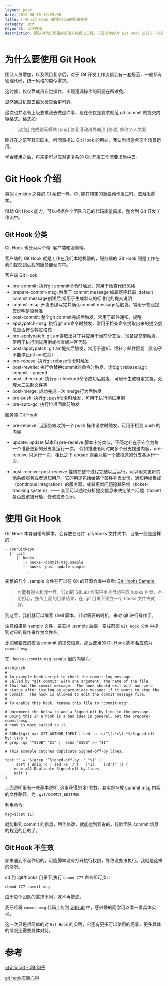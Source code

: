 ```yaml
---
layout: post
date: 2019-08-10 13:25:00
title: 利用 Git Hook 做团队代码的质量管理
category: 技术
keywords: 工程效率
description: 团队对代码质量的规范开始提上日程，于是简单的对 Git Hook 进行了一次实践
---
```



# 为什么要使用 Git Hook 

团队人员增加，以及项目复杂后，对于 Git 开发工作流都会有一套规范，一般都有管理代码，统一风格的类似需求。

这时候，仅仅靠成员自觉操作，出现遗漏操作的问题在所难免。

显然通过机器去每次检查会更可靠。

这次也并没有上级要求我去做这件事，现在仅仅是要求规范 git commit 的提交内容格式。格式如: 

>[功能] 完成聊天模块 
>[bug] 修复滑动越界崩溃 
>[修改] 修改个人文案


刚好在之前写其它脚本，听同事提过 Git Hook 的用处，我认为很适合这个场景运用。

学会使用之后，将来更可以应对更复杂的 Git 开发工作流要求当中去。


# Git Hook 介绍

类似 Jenkins 之类的 CI 系统一样，Git 能在特定的重要动作发生时，去触发脚本。

借助 Git Hook 能力，可以根据各个团队自己的代码质量需求，整合到 Git 开发工作流中。


## Git Hook 分类

Git Hook 也分为两个端: 客户端和服务端。

客户端的 Git Hook 就是工作在我们本地机器的，服务端的 Git Hook 则是工作在我们提交到远程的服务器仓库中。

客户端 Git Hook:

- pre-commit: 执行git commit命令时触发，常用于检查代码风格
- prepare-commit-msg: 触发于 commit message 编辑器呼起前 ,default commit message创建后,常用于生成默认的标准化的提交说明
- commit-msg: 开发者编写完并确认commit message后触发，常用于校验提交说明是否标准
- post-commit: 整个git commit完成后触发，常用于邮件通知、提醒
- applypatch-msg: 执行git am命令时触发，常用于检查命令提取出来的提交信息是否符合特定格式
- pre-applypatch: git am提取出补丁并应用于当前分支后，准备提交前触发，常用于执行测试用例或检查缓冲区代码
- post-applypatch: git am提交后触发，常用于通知、或补丁邮件回复（此钩子不能停止git am过程）
- pre-rebase: 执行git rebase命令时触发
- post-rewrite: 执行会替换commit的命令时触发，比如git rebase或git commit --amend
- post-checkout: 执行git checkout命令成功后触发，可用于生成特定文档，处理大二进制文件等
- post-merge: 成功完成一次 merge行为后触发
- pre-push: 执行git push命令时触发，可用于执行测试用例
- pre-auto-gc: 执行垃圾回收前触发

服务端 Git Hook:

- pre-receive: 当服务端收到一个 push 操作请求时触发，可用于检测 push 的内容

- update: update 脚本和 pre-receive 脚本十分类似，不同之处在于它会为每一个准备更新的分支各运行一次。 假如推送者同时向多个分支推送内容，pre-receive 只运行一次，相比之下 update 则会为每一个被推送的分支各运行一次。

- post-receive: post-receive 挂钩在整个过程完结以后运行，可以用来更新其他系统服务或者通知用户。它的用途包括给某个邮件列表发信，通知持续集成（continous integration）的服务器，或者更新问题追踪系统（ticket-tracking system） —— 甚至可以通过分析提交信息来决定某个问题（ticket）是否应该被开启，修改或者关闭。 

# 使用 Git Hook

Git Hook 本身自带有脚本，会存放在仓库 .git/hooks 文件夹中，目录一般是这样的:


```shell
- YourGitRepo
  |- .git
     |- hooks
        |- hooks--commit-msg.sample
        |- hooks--post-update.sample
        ...

```

完整的几个 .sample 文件在可以在 Git 的开源仓库中查看: [Git Hooks Sample ](https://github.com/git/git/tree/master/templates).

> 可能有的人和我一样，公司的 GitLab 仓库中不会自动生成 hooks 目录，不用担心，按照上面的目录结果，在 .git 目录下建立一个 hooks 文件夹就好。

到这里，我们就可以编写 shell 脚本，针对需要的时机，来对 git 进行操作了。

注意如果是 sample 文件，要去掉 .sample 后缀，变成前面 `Git Hook 分类` 中提到对应的操作来作为文件名。

比如我要做的校验 commit 的提交信息，那么使用的 Git Hook 脚本名应该为 `commit-msg`.

在 ` hooks--commit-msg.sample` 里的内容为:


```shell
#!/bin/sh
#
# An example hook script to check the commit log message.
# Called by "git commit" with one argument, the name of the file
# that has the commit message.  The hook should exit with non-zero
# status after issuing an appropriate message if it wants to stop the
# commit.  The hook is allowed to edit the commit message file.
#
# To enable this hook, rename this file to "commit-msg".

# Uncomment the below to add a Signed-off-by line to the message.
# Doing this in a hook is a bad idea in general, but the prepare-commit-msg
# hook is more suited to it.
#
# SOB=$(git var GIT_AUTHOR_IDENT | sed -n 's/^\(.*>\).*$/Signed-off-by: \1/p')
# grep -qs "^$SOB" "$1" || echo "$SOB" >> "$1"

# This example catches duplicate Signed-off-by lines.

test "" = "$(grep '^Signed-off-by: ' "$1" |
	 sort | uniq -c | sed -e '/^[ 	]*1[ 	]/d')" || {
	echo >&2 Duplicate Signed-off-by lines.
	exit 1
}

```

上面说明里有一些基本说明, 这里获得的 $1 参数，其实是存放 commit msg 内容的文件路径，为 `.git/COMMIT_EDITMSG`. 

利用命令:

```
msg=$(cat $1)
```

就能取到 commit  的信息，稍作修改，就能达到我说的，校验团队 commit 信息的规范的目的了。

## Git Hook 不生效

如果遇到不起作用的，可能脚本没有打开执行权限，导致没办法执行。我就是这样的情况。

cd 到 .git/hooks 目录下,执行 `chmod 777` 命令即可,如：

```
chmod 777 commit-msg
```

由于每个团队的需求不同，就不再赘述。

我已经将 `commit-msg` 代码上传到 [GitHub](https://github.com/ZenonHuang/MyDemos/blob/master/GitHook/commit-msg) 中，感兴趣的同学可以看一看具体实现。 

这一次只是很简单的对 `Git Hook` 的实践，它还有更多可以使用的场景，更多具体的情况还需要具体对待。





# 参考

[自定义 Git - Git 钩子](https://git-scm.com/book/zh/v2/%E8%87%AA%E5%AE%9A%E4%B9%89-Git-Git-%E9%92%A9%E5%AD%90)

[git hook实践心得](https://imweb.io/topic/5b13aa38d4c96b9b1b4c4e9d)



